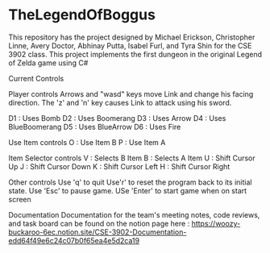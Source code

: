 # TheLegendOfBoggus

This repository has the project designed by Michael Erickson, Christopher Linne, Avery Doctor, Abhinay Putta, Isabel Furl, and Tyra Shin for the CSE 3902 class. This project implements the first dungeon in the original Legend of Zelda game using C#

Current Controls 

Player controls
Arrows and "wasd" keys move Link and change his facing direction.
The 'z' and 'n' key causes Link to attack using his sword.

D1 : Uses Bomb
D2 : Uses Boomerang
D3 : Uses Arrow
D4 : Uses BlueBoomerang
D5 : Uses BlueArrow
D6 : Uses Fire

Use Item controls
O : Use Item B
P : Use Item A

Item Selector controls
V : Selects B Item
B : Selects A Item
U : Shift Cursor Up 
J : Shift Cursor Down 
K : Shift Cursor Left 
H : Shift Cursor Right 

Other controls
Use 'q' to quit 
Use'r' to reset the program back to its initial state.
Use 'Esc' to pause game.
USe 'Enter' to start game when on start screen

Documentation
Documentation for the team's meeting notes, code reviews, and task board can be found on the notion page here : https://woozy-buckaroo-6ec.notion.site/CSE-3902-Documentation-edd64f49e6c24c07b0f65ea4e5d2ca19
